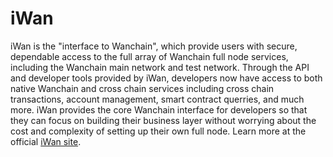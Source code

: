 # iWan
iWan is the "interface to Wanchain", which provide users with secure, dependable access to the full array of Wanchain full node services, including the Wanchain main network and test network. Through the API and developer tools provided by iWan, developers now have access to both native Wanchain and cross chain services including cross chain transactions, account management, smart contract querries, and much more. iWan provides the core Wanchain interface for developers so that they can focus on building their business layer without worrying about the cost and complexity of setting up their own full node. Learn more at the official [iWan site](https://iwan.wanchain.org/).
